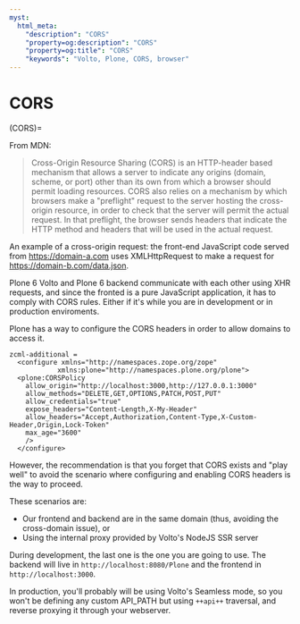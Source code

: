 ```yaml
---
myst:
  html_meta:
    "description": "CORS"
    "property=og:description": "CORS"
    "property=og:title": "CORS"
    "keywords": "Volto, Plone, CORS, browser"
---
```


# CORS

(CORS)=

From MDN:

> Cross-Origin Resource Sharing (CORS) is an HTTP-header based mechanism that allows a server to indicate any origins (domain, scheme, or port) other than its own from which a browser should permit loading resources. CORS also relies on a mechanism by which browsers make a "preflight" request to the server hosting the cross-origin resource, in order to check that the server will permit the actual request. In that preflight, the browser sends headers that indicate the HTTP method and headers that will be used in the actual request.

An example of a cross-origin request: the front-end JavaScript code served from https://domain-a.com uses XMLHttpRequest to make a request for https://domain-b.com/data.json.

Plone 6 Volto and Plone 6 backend communicate with each other using XHR requests, and since the fronted is a pure JavaScript application, it has to comply with CORS rules.
Either if it's while you are in development or in production enviroments.

Plone has a way to configure the CORS headers in order to allow domains to access it.

```
zcml-additional =
  <configure xmlns="http://namespaces.zope.org/zope"
            xmlns:plone="http://namespaces.plone.org/plone">
  <plone:CORSPolicy
    allow_origin="http://localhost:3000,http://127.0.0.1:3000"
    allow_methods="DELETE,GET,OPTIONS,PATCH,POST,PUT"
    allow_credentials="true"
    expose_headers="Content-Length,X-My-Header"
    allow_headers="Accept,Authorization,Content-Type,X-Custom-Header,Origin,Lock-Token"
    max_age="3600"
    />
  </configure>
```

However, the recommendation is that you forget that CORS exists and "play well" to avoid the scenario where configuring and enabling CORS headers is the way to proceed.

These scenarios are:

- Our frontend and backend are in the same domain (thus, avoiding the cross-domain issue), or
- Using the internal proxy provided by Volto's NodeJS SSR server

During development, the last one is the one you are going to use.
The backend will live in `http://localhost:8080/Plone` and the frontend in `http://localhost:3000`.

In production, you'll probably will be using Volto's Seamless mode, so you won't be defining any custom API_PATH but using `++api++` traversal, and reverse proxying it through your webserver.
